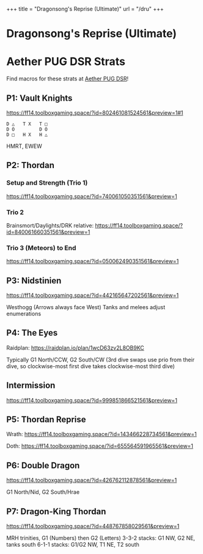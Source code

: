 +++
title = "Dragonsong's Reprise (Ultimate)"
url = "/dru"
+++

# Dragonsong's Reprise (Ultimate)

# Aether PUG DSR Strats

Find macros for these strats at [Aether PUG DSR](https://discord.gg/5Bjb6QCDGM)!

## **P1: Vault Knights**

https://ff14.toolboxgaming.space/?id=802461081524561&preview=1#1

```
D △   T X   T □
D O         D O
D □   H X   H △
```
HMRT, EWEW

## **P2: Thordan**

### Setup and Strength (Trio 1)

https://ff14.toolboxgaming.space/?id=740061050351561&preview=1

### Trio 2

Brainsmort/Daylights/DRK relative: https://ff14.toolboxgaming.space/?id=840061660351561&preview=1

### Trio 3 (Meteors) to End

https://ff14.toolboxgaming.space/?id=050062490351561&preview=1

## **P3: Nidstinien**

https://ff14.toolboxgaming.space/?id=442165647202561&preview=1

Westhogg (Arrows always face West)
Tanks and melees adjust enumerations

## **P4: The Eyes**

Raidplan: https://raidplan.io/plan/1wcD63zv2L8OB9KC

Typically G1 North/CCW, G2 South/CW (3rd dive swaps use prio from their dive, so clockwise-most first dive takes clockwise-most third dive)

## **Intermission**

https://ff14.toolboxgaming.space/?id=999851866521561&preview=1

## **P5: Thordan Reprise**

Wrath: https://ff14.toolboxgaming.space/?id=143466228734561&preview=1

Doth: https://ff14.toolboxgaming.space/?id=655564591965561&preview=1

## **P6: Double Dragon**

https://ff14.toolboxgaming.space/?id=426762112878561&preview=1

G1 North/Nid, G2 South/Hrae

## **P7: Dragon-King Thordan**

https://ff14.toolboxgaming.space/?id=448767858029561&preview=1

MRH trinities, G1 (Numbers) then G2 (Letters)
3-3-2 stacks: G1 NW, G2 NE, tanks south
6-1-1 stacks: G1/G2 NW, T1 NE, T2 south

